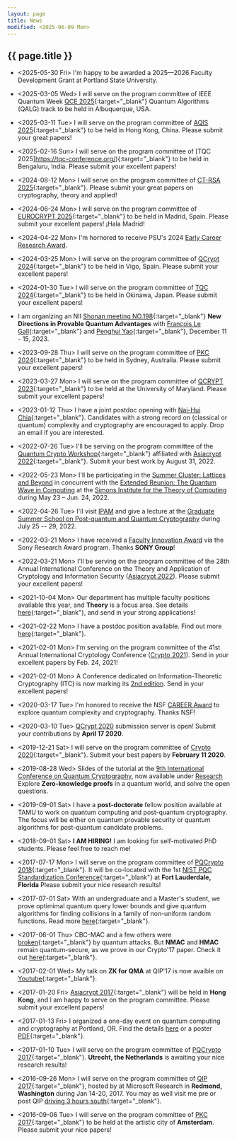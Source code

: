 ```yaml
---
layout: page
title: News
modified: <2025-06-09 Mon>
---
```

## {{ page.title }}
* <2025-05-30 Fri> I'm happy to be awarded a 2025—2026 Faculty
  Development Grant at Portland State University.
*  <2025-03-05 Wed> I will serve on the program committee of IEEE
   Quantum Week [QCE
   2025](https://qce.quantum.ieee.org/2025/){:target="_blank"} Quantum
   Algorithms (QALG) track to be held in Albuquerque, USA.
*  <2025-03-11 Tue> I will serve on the program committee of [AQIS
   2025](http://aqis-conf.org/2025/){:target="_blank"} to be
   held in Hong Kong, China. Please submit your great papers!
*  <2025-02-16 Sun> I will serve on the program committee of [TQC
   2025]https://tqc-conference.org/){:target="_blank"} to be held in
   Bengaluru, India. Please submit your excellent papers! 
* <2024-08-12 Mon> I will serve on the program committee of [CT-RSA
  2025](https://ct-rsa-2025.csa.iisc.ac.in/){:target="_blank"}. Please
  submit your great papers on cryptography, theory and applied!
*  <2024-06-24 Mon> I will serve on the program committee of [EUROCRYPT
   2025](https://eurocrypt.iacr.org/2025/){:target="_blank"}
   to be held in Madrid, Spain. Please submit your excellent papers! ¡Hala Madrid!
*  <2024-04-22 Mon> I'm hornored to receive PSU's 2024 [Early Career Research Award](https://www.pdx.edu/research/psus-2024-early-career-research-awardee-fang-song).
*  <2024-03-25 Mon> I will serve on the program committee of [QCrypt
   2024](https://2024.qcrypt.net/){:target="_blank"}
   to be held in Vigo, Spain. Please submit your excellent papers!
*  <2024-01-30 Tue> I will serve on the program committee of [TQC
   2024](https://tqc-conference.org/call-for-submissions/){:target="_blank"}
   to be held in Okinawa, Japan. Please submit your excellent papers!
* I am organizing an NII [Shonan meeting
NO.198](https://shonan.nii.ac.jp/seminars/198/){:target="_blank"}
**New Directions in Provable Quantum Advantages** with [François Le
Gall](http://www.francoislegall.com/){:target="_blank"} and [Penghui
Yao](http://penghuiyao.info/){:target="_blank"}, December 11 - 15, 2023.
*  <2023-09-28 Thu> I will serve on the program committee of [PKC
   2024](https://pkc.iacr.org/2024/){:target="_blank"} to be held in
   Sydney, Australia. Please submit your excellent papers!
* <2023-03-27 Mon> I will serve on the program committee of [QCRYPT
   2023](https://2023.qcrypt.net/){:target="_blank"} to be held at the
   University of Maryland. Please submit your excellent papers!
* <2023-01-12 Thu> I have a joint postdoc opening with [Nai-Hui
  Chia](https://sites.google.com/view/naihuichia){:target="_blank"}. Candidates
  with a strong record on (classical or quantum) complexity and
  cryptography are encouraged to apply. Drop an email if you are
  interested.
* <2022-07-26 Tue> I'll be serving on the program committee of the
  [Quantum Crypto
  Workshop](https://qcw2022.github.io/quantum-cryptography-workshop-2022/){:target="_blank"}
  affiliated with [Asiacrypt
  2022](http://asiacrypt.iacr.org/2022/){:target="_blank"}. Submit your best work by August 31, 2022. 
* <2022-05-23 Mon> I'll be participating in the [Summer Cluster: Lattices
  and Beyond](https://simons.berkeley.edu/programs/extended-reunion-lattices2022) in concurrent with the [Extended Reunion: The Quantum Wave in Computing](https://simons.berkeley.edu/programs/extended-reunion-quantum2022) at the [Simons Institute for the Theory of Computing](https://simons.berkeley.edu/) during May 23 – Jun. 24, 2022. 
* <2022-04-26 Tue> I'll visit [IPAM](http://www.ipam.ucla.edu/) and
  give a lecture at the [Graduate Summer School on Post-quantum and
  Quantum
  Cryptography](http://www.ipam.ucla.edu/programs/summer-schools/graduate-summer-school-on-post-quantum-and-quantum-cryptography/)
  during July 25 -- 29, 2022.
* <2022-03-21 Mon> I have received a [Faculty Innovation
  Award](https://www.sony.com/en/SonyInfo/research-award-program/) via
  the Sony Research Award program. Thanks **SONY Group**!
*  <2022-03-21 Mon> I'll be serving on the program committee of the
   28th Annual International Conference on the Theory and Application
   of Cryptology and Information Security ([Asiacrypt
   2022](https://asiacrypt.iacr.org/2022/)). Please submit your
   excellent papers!
*  <2021-10-04 Mon> Our department has multiple faculty positions available this year, and **Theory** is a focus area. See details [here](https://www.pdx.edu/computer-science/open-faculty-positions){:target="_blank"}, and send in your strong applications!
*  <2021-02-22 Mon> I have a postdoc position available. Find out more [here]({{base}}/files/docs/recruit_fangsong.pdf){:target="_blank"}. 
*  <2021-02-01 Mon> I'm serving on the program committee of the 41st
   Annual International Cryptology Conference ([Crypto
   2021](https://crypto.iacr.org/2021/)). Send in your excellent
   papers by Feb. 24, 2021!
*  <2021-02-01 Mon> A Conference dedicated on Information-Theoretic
   Cryptography (ITC) is now marking its [2nd edition](https://itcrypto.github.io/2021/). Send in your
   excellent papers! 
*  <2020-03-17 Tue> I'm honored to receive the NSF [CAREER
   Award](https://www.nsf.gov/awardsearch/showAward?AWD_ID=1942706&HistoricalAwards=false)
   to explore quantum complexity and cryptography. Thanks NSF!
*  <2020-03-10 Tue> [QCrypt 2020](https://2020.qcrypt.net/) submission
   server is open! Submit your contributions by **April 17 2020**.
*  <2019-12-21 Sat> I will serve on the program committee of [Crypto
   2020](https://crypto.iacr.org/2020/callforpapers.html){:target="_blank"}. Submit
   your best papers by **February 11 2020**.
*  <2019-08-28 Wed> Slides of the tutorial at the [9th International
   Conference on Quantum Cryptography](http://2019.qcrypt.net/), now
   available under [Research]({{base}}/research/#other-talks) Explore
   **Zero-knowledge proofs** in a quantum world, and solve the open
   questions.
*  <2019-09-01 Sat> I have a **post-doctorate** fellow position
  available at TAMU to work on quantum computing and post-quantum
  cryptography. The focus will be either on quantum provable security
  or quantum algorithms for post-quantum candidate problems. 
*  <2018-09-01 Sat> **I AM HIRING!** I am looking for self-motivated PhD students. Please feel free to
    reach me!
*  <2017-07-17 Mon> I will serve on the program committee of [PQCrypto 2018](http://www.math.fau.edu/pqcrypto2018/){:target="_blank"}. It will be co-located with the 1st [NIST PQC Standardization Conference](https://csrc.nist.gov/projects/post-quantum-cryptography/workshops-and-timeline){:target="_blank"} at **Fort Lauderdale, Florida** Please submit your nice research results!
*  <2017-07-01 Sat> With an undergraduate and a Master's student, we prove optimimal
   quantum query lower bounds and give quantum algorithms for finding
   collisions in a family of non-uniform random functions. Read
   more [here](http://ia.cr/2017/688){:target="_blank"}.
*  <2017-06-01 Thu> CBC-MAC and a few others
   were [broken](https://arxiv.org/abs/1602.05973){:target="_blank"}
   by quantum attacks. But **NMAC** and **HMAC** remain
   quantum-secure, as we prove in our Crypto'17 paper. Check it out
   [here](https://eprint.iacr.org/2017/509){:target="_blank"}.
* <2017-02-01 Wed> My talk on **ZK for QMA** at QIP'17 is now avaible on
   [Youtube](https://www.youtube.com/watch?v=1fXLJBN-KfI&feature=youtu.be){:target="_blank"}.
* <2017-01-20 Fri> [Asiacrypt
   2017](http://asiacrypt.iacr.org/2017/){:target="_blank"} will be
   held in **Hong Kong**, and I am happy to serve on the program
   committee. Please submit your excellent papers!
* <2017-01-13 Fri> I organized a one-day event on quantum computing
   and cryptography at Portland, OR. Find the details
   [here]({{base}}/activity/w17qpdx/) or a poster
   [PDF]({{base}}/activity/w17qpdx/qpdxposter.pdf){:target="_blank"}.
* <2017-01-10 Tue> I will
   serve on the program committee of [PQCrypto
   2017](https://2017.pqcrypto.org/conference/){:target="_blank"}.
   **Utrecht, the Netherlands** is awaiting your nice research
   results!

* <2016-09-26 Mon> I will serve on the program committee of [QIP
   2017](https://www.stationq.com/qip-2017/){:target="_blank"}, hosted
   by at Microsoft Research in **Redmond, Washington** during Jan
   14-20, 2017. You may as well visit me pre or post QIP [driving 3
   hours
   south](https://goo.gl/maps/aH7GfTLs4tP2){:target="_blank"}.
* <2016-09-06 Tue> I will serve on the program committee of [PKC
   2017](http://www.iacr.org/workshops/pkc2017/index.php){:target="_blank"}
   to be held at the artistic city of **Amsterdam**. Please submit
   your nice papers!
